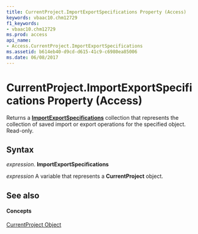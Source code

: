 ```yaml
---
title: CurrentProject.ImportExportSpecifications Property (Access)
keywords: vbaac10.chm12729
f1_keywords:
- vbaac10.chm12729
ms.prod: access
api_name:
- Access.CurrentProject.ImportExportSpecifications
ms.assetid: b614eb40-d9cd-d615-41c9-c6980ea85006
ms.date: 06/08/2017
---
```



# CurrentProject.ImportExportSpecifications Property (Access)

Returns a **[ImportExportSpecifications](importexportspecifications-object-access.md)** collection that represents the collection of saved import or export operations for the specified object. Read-only.


## Syntax

 _expression_. **ImportExportSpecifications**

 _expression_ A variable that represents a **CurrentProject** object.


## See also


#### Concepts


[CurrentProject Object](currentproject-object-access.md)

